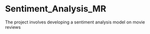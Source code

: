 # Sentiment_Analysis_MR
The project involves developing a sentiment analysis model on movie reviews
